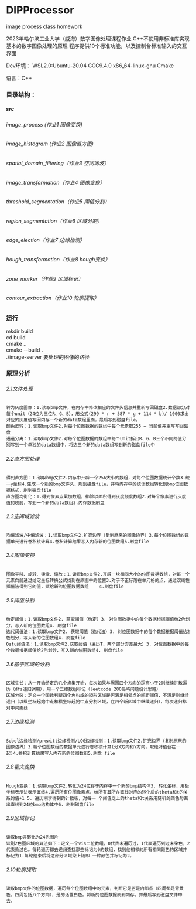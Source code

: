 # DIPProcessor
image process class homework

2023年哈尔滨工业大学（威海）数字图像处理课程作业
C++不使用非标准库实现基本的数字图像处理的原理
程序提供10个标准功能，以及控制台标准输入的交互界面

Dev环境：
WSL2.0:Ubuntu-20.04  GCC9.4.0 x86_64-linux-gnu Cmake

语言：C++

### 目录结构：
##### src
###### image_process (作业1 图像变换)
###### image_histogram (作业2 图像直方图)
###### spatial_domain_filtering（作业3 空间滤波）
###### image_transformation（作业4 图像变换）
###### threshold_segmentation（作业5 阈值分割）
###### region_segmentation（作业6 区域分割）
###### edge_election（作业7 边缘检测）
###### hough_transformation（作业8 hough变换）
###### zone_marker（作业9 区域标记）
###### contour_extraction（作业10 轮廓提取）

### 运行
mkdir build  
cd build  
cmake ..  
cmake --build .  
./image-server 要处理的图像的路径  

### 原理分析
###### 2.1文件处理
	转为灰度图像：1.读取bmp文件，在内存中修改相应的文件头信息并重新写回磁盘2.数据部分对每个unit（24位为三位R、G、B），用公式(299 * r + 587 * g + 114 * b)/ 1000求出对应的灰度值写回内存一个新的data数组里面，最后写到磁盘file。
	颜色反转：1.读取bmp文件2.对每个位图数据的数组中每个元素取255 – 当前值并重写写回磁盘
	通道分离：1.读取bmp文件2.对每个位图数据的数组中每个Unit拆出R、G、B三个不同的值分别写到一个单独的data数组中，将这三个新的data数组写到新的磁盘file中
###### 2.2直方图处理
	得到直方图：1.读取bmp文件2.内存中开辟一个256大小的数组，对每个位图数据统计个数3.统一y坐标4.生成一个新的bmp文件头，刷到磁盘file，并将内存中的统计数组转化到bmp位图数据格式，刷到磁盘file
	直方图均衡化：1.得到像素点累加数组，都除以面积得到灰度频度数组2.对每个像素进行灰度值的映射，写到一个新的data数组3.内存数据刷盘
###### 2.3空间域滤波
	均值滤波/中值滤波：1.读取bmp文件2.扩充边界（复制原来的图像边界）3.每个位图数组的数据单元进行卷积核计算4.卷积计算结果写入内存新的位图数组5.刷盘file
###### 2.4图像变换
	图像平移、旋转、镜像、缩放：1.读取bmp文件2.开辟一块相同大小的位图数据数组，对每一个元素向前通过给定坐标转换公式找到在原图中的位置3.对于不正好落在单元格的点，通过双线性插值法得到它的值，赋给新的位图数据数组    4.刷盘file
###### 2.5阈值分割
	给定阈值：1.读取bmp文件2. 获取阈值（给定）3. 对位图数据中的每个数据根据阈值给2色划分，写入新的位图数组4. 刷盘file
	迭代阈值法：1.读取bmp文件2. 获取阈值（迭代法）3. 对位图数据中的每个数据根据阈值给2色划分，写入新的位图数组4. 刷盘file
	Ostu阈值法：1.读取bmp文件2.获取阈值（遍历T，两个部分方差最大）3. 对位图数据中的每个数据根据阈值给2色划分，写入新的位图数组4. 刷盘file
###### 2.6基于区域的分割
	区域生长：从一开始给定的几个点集开始，每次如果与周围四个方向的距离小于2则继续扩散遍历（dfs递归调用），用一个二维数组标记（leetcode 200岛屿问题设计思路）
	区域分裂：定义一个函数判断四个角构成的矩形区域是否满足相邻点的间距阈值，不满足则继续递归（以纵坐标起始中点和横坐标起始中点分割区域，在四个新区域中继续递归），每次递归都对中间画线
###### 2.7边缘检测
	Sobel边缘检测/prewitt边缘检测/LOG边缘检测：1.读取bmp文件2.扩充边界（复制原来的图像边界）3.每个位图数组的数据单元进行卷积核计算(分X方向和Y方向，取绝对值合在一起)4.卷积计算结果写入内存新的位图数组5.刷盘 file
###### 2.8霍夫变换
	Hough变换：1.读取bmp文件2.转化为24位存于内存中一个新的bmp结构体3. 转化坐标，用极坐标表示法表示直线4.遍历所有位图像素点，给所有其所在直线对应的转化后的theta和t的关系的值+1 5. 遍历刚才得到的计数板，对每一 个阈值之上的theta和t关系用随机的颜色勾画出直线到24位bmp结构体中6. 刷到磁盘file
###### 2.9区域标记
	读取bmp并转化为24色图片
	识别2色图区域的算法如下：定义一个vis二位数组，0代表未遍历过，1代表遍历到过未染色，2代表染过色。每轮遍历都去递归查找那些标记为0的数组，找到他相邻的所有相同颜色的区域并标记为1.每轮结束后将这部分区域染上随即 一种颜色并标记为2。
###### 2.10轮廓提取
	读取bmp文件的位图数据，遍历每个位图数组中的元素，判断它是否是内部点（四周都是背景色，四周包括八个方向），是的话置白色。将新的位图数据刷到内存，并最后写到磁盘文件中去。

